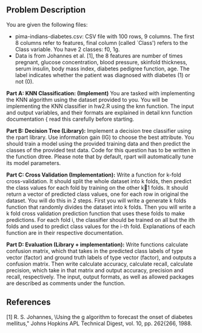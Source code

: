 ## Problem Description

You are given the following files:
* pima-indians-diabetes.csv: CSV file with 100 rows, 9 columns. The first 8 columns refer to features, final column (called `Class') refers to the Class variable. 
You have 2 classes: f0, 1g.  
* Data is from Johannes et al. [1], the 8 features are number of times pregnant, glucose concentration, blood pressure, skinfold thickness, serum insulin, body mass 
index, diabetes pedigree function, age. The label indicates whether the patient was diagnosed with diabetes (1) or not (0).  

**Part A: KNN Classification: (Implement)** You are tasked with implementing the KNN algorithm using the dataset provided to you. You will be implementing the KNN classifier 
in hw2.R using the knn function. The input and output variables, and their formats are explained in detail knn function documentation { read this carefully before starting.    

**Part B: Decision Tree (Library):** Implement a decision tree classifier using the rpart library. Use information gain (IG) to choose the best attribute. You should train 
a model using the provided training data and then predict the classes of the provided test data. Code for this question has to be written in the function dtree. Please note 
that by default, rpart will automatically tune its model parameters.

**Part C: Cross Validation (Implementation):** Write a function for k-fold cross-validation. It should split the whole dataset into k folds, then predict the class values 
for each fold by training on the other k􀀀1 folds. It should return a vector of predicted class values, one for each row in original the dataset. You will do this in 2 steps. 
First you will write a generate k folds function that randomly divides the dataset into k folds. Then you will write a k fold cross validation prediction function that uses 
these folds to make predictions. For each fold i, the classifier should be trained on all but the ith folds and used to predict class values for the i-th fold. Explanations 
of each function are in their respective documentation.

**Part D: Evaluation (Library + implementation):** Write functions calculate confusion matrix, which that takes in the predicted class labels of type vector (factor) and 
ground truth labels of type vector (factor), and outputs a confusion matrix. Then write calculate accuracy, calculate recall, calculate precision, which take in that matrix 
and output accuracy, precision and recall, respectively. The input, output formats, as well as allowed packages are described as comments under the function.

## References  
[1] R. S. Johannes, \Using the g algorithm to forecast the onset of diabetes mellitus," Johns Hopkins APL Technical Digest, vol. 10, pp. 262{266, 1988.